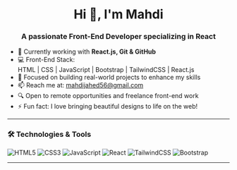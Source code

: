 <h1 align="center">Hi 👋, I'm Mahdi</h1>
<h3 align="center">A passionate Front-End Developer specializing in React</h3>

- 🌱 Currently working with **React.js, Git & GitHub**
- 💻 Front-End Stack:  
  HTML | CSS | JavaScript | Bootstrap | TailwindCSS | React.js
- 🚀 Focused on building real-world projects to enhance my skills
- 📫 Reach me at: <mahdijahed56@gmail.com> <!-- ایمیلت رو اگه خواستی اینجا بذار -->
- 🔍 Open to remote opportunities and freelance front-end work
- ⚡ Fun fact: I love bringing beautiful designs to life on the web!

---

### 🛠️ Technologies & Tools
![HTML5](https://img.shields.io/badge/html5-%23E34F26.svg?&style=for-the-badge&logo=html5&logoColor=white)
![CSS3](https://img.shields.io/badge/css3-%231572B6.svg?&style=for-the-badge&logo=css3&logoColor=white)
![JavaScript](https://img.shields.io/badge/javascript-%23323330.svg?&style=for-the-badge&logo=javascript&logoColor=%23F7DF1E)
![React](https://img.shields.io/badge/react-%2320232a.svg?&style=for-the-badge&logo=react&logoColor=%2361DAFB)
![TailwindCSS](https://img.shields.io/badge/tailwindcss-%2338B2AC.svg?&style=for-the-badge&logo=tailwind-css&logoColor=white)
![Bootstrap](https://img.shields.io/badge/bootstrap-%23563D7C.svg?&style=for-the-badge&logo=bootstrap&logoColor=white)

---


